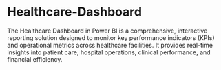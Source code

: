 # Healthcare-Dashboard
The Healthcare Dashboard in Power BI is a comprehensive, interactive reporting solution designed to monitor key performance indicators (KPIs) and operational metrics across healthcare facilities. It provides real-time insights into patient care, hospital operations, clinical performance, and financial efficiency.
